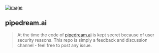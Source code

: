 <a href="https://pipedram.ai"> ![image](https://user-images.githubusercontent.com/3457668/64157853-c5e2a980-ce37-11e9-88ad-526e5c68008e.png)</a>

## pipedream.ai
>At the time the code of <a href="https://pipedram.ai">pipedream.ai</a> is kept secret because of user security reasons. This repo is simply a feedback and discussion channel - feel free to post any issue. 
